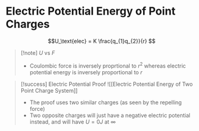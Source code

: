 # Electric Potential Energy of Point Charges
$$U_\text{elec} = K \frac{q_{1}q_{2}}{r} $$

> [!note] $U$ vs $F$
> - Coulombic force is inversely proprtional to $r^2$ whereas electric potential energy is inversely proportional to $r$   

> [!success] Electric Potential Proof
> ![[Electric Potential Energy of Two Point Charge System]]
> - The proof uses two similar charges (as seen by the repelling force)
> - Two opposite charges will just have a negative electric potential instead, and will have $U = 0J$ at $\infty$